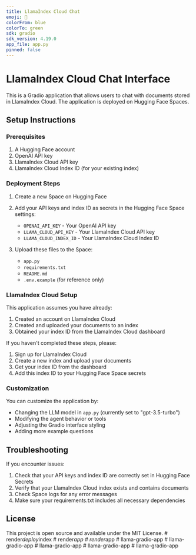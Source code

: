 ```yaml
---
title: LlamaIndex Cloud Chat
emoji: 🦙
colorFrom: blue
colorTo: green
sdk: gradio
sdk_version: 4.19.0
app_file: app.py
pinned: false
---
```


# LlamaIndex Cloud Chat Interface

This is a Gradio application that allows users to chat with documents stored in LlamaIndex Cloud. The application is deployed on Hugging Face Spaces.

## Setup Instructions

### Prerequisites
1. A Hugging Face account
2. OpenAI API key
3. LlamaIndex Cloud API key
4. LlamaIndex Cloud Index ID (for your existing index)

### Deployment Steps

1. Create a new Space on Hugging Face
2. Add your API keys and index ID as secrets in the Hugging Face Space settings:
   - `OPENAI_API_KEY` - Your OpenAI API key
   - `LLAMA_CLOUD_API_KEY` - Your LlamaIndex Cloud API key
   - `LLAMA_CLOUD_INDEX_ID` - Your LlamaIndex Cloud Index ID

3. Upload these files to the Space:
   - `app.py`
   - `requirements.txt`
   - `README.md`
   - `.env.example` (for reference only)

### LlamaIndex Cloud Setup

This application assumes you have already:
1. Created an account on LlamaIndex Cloud
2. Created and uploaded your documents to an index
3. Obtained your index ID from the LlamaIndex Cloud dashboard

If you haven't completed these steps, please:
1. Sign up for LlamaIndex Cloud
2. Create a new index and upload your documents
3. Get your index ID from the dashboard
4. Add this index ID to your Hugging Face Space secrets

### Customization

You can customize the application by:
- Changing the LLM model in `app.py` (currently set to "gpt-3.5-turbo")
- Modifying the agent behavior or tools
- Adjusting the Gradio interface styling
- Adding more example questions

## Troubleshooting

If you encounter issues:
1. Check that your API keys and index ID are correctly set in Hugging Face Secrets
2. Verify that your LlamaIndex Cloud index exists and contains documents
3. Check Space logs for any error messages
4. Make sure your requirements.txt includes all necessary dependencies

## License

This project is open source and available under the MIT License.
#   r e n d e r _ d e p l o y _ i n d e x  
 #   r e n d e r _ a p p  
 #   r e n d e r _ a p p  
 #   l l a m a - g r a d i o - a p p  
 #   l l a m a - g r a d i o - a p p  
 #   l l a m a - g r a d i o - a p p  
 #   l l a m a - g r a d i o - a p p  
 #   l l a m a - g r a d i o - a p p  
 